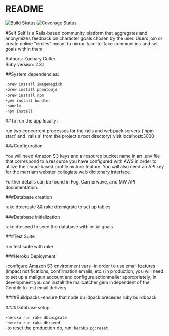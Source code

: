 # README

![Build Status](https://codeship.com/projects/5aecb580-6c95-0134-2387-2643ab6f7762/status?branch=master)
![Coverage Status](https://coveralls.io/repos/zach348/katayaki/badge.png)

#Self
Self is a Rails-based community platform that aggregates and anonymizes feedback on character goals chosen by the user. Users join or create online “circles” meant to mirror face-to-face communities and set goals within them.

Authors: Zachary Cutler  
Ruby version: 2.3.1  

##System dependencies:

-```brew install imagemagick```  
-```brew install phantomjs```  
-```brew install npm```  
-```gem install bundler```  
-```bundle```  
-```npm install```  


##To run the app locally:

run two concurrent processes for the rails and webpack servers ('npm start' and 'rails s' from the project's root directory)
visit localhost:3000


###Configuration

You will need Amazon S3 keys and a resource bucket name in an .env file that correspond to a resource you have configured with AWS in order to utilize the cloud-based profile picture feature. You will also need an API key for the merriam webster collegiate web dicitonary interface.

Further details can be found in Fog, Carrierwave, and MW API documentation.


###Database creation

rake db:create && rake db:migrate to set up tables

###Database initialization

rake db:seed to seed the database with initial goals

###Test Suite

run test suite with rake


###Heroku Deployment

-configure Amazon S3 environment vars
-in order to use email features (impact notifications, confirmation emails, etc.) in production, you will need to set up a mailgun account and configure actionmailer appropriately; in development you can install the mailcatcher gem independent of the Gemfile to test email delivery

####Buildpacks
-ensure that node buildpack precedes ruby buildbpack  

####Database setup:

-```heroku run rake db:migrate```  
-```heroku run rake db:seed```  
-to reset the production db, run: ```heroku pg:reset```
